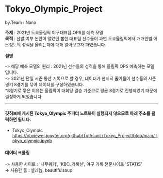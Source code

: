 # Tokyo_Olympic_Project

by.Team : Nano

**주제** : 2021년 도쿄올림픽 야구대표팀 OPS를 예측 모델 <br>
**목적** : 선발 여부 논란이 많았던 뽑힌 대표팀 선수들이 과연 도쿄올림픽에서 개개인별 어느정도의 성적을 올리는지에 대해 알아보고자 하였습니다.<br>
<br>
**설명**


-> 해당 예측 모델의 원리 : 2021년 선수들의 성적을 통해 올림픽 OPS 예측하는 모델입니다.  <br>
-> 2021년 단일 시즌 통산 기록으로 할 경우, 데이터가 현저히 줄어들어 선수들의 시즌 경기 8경기를 묶어 데이터를 구성하였습니다. <br>
  *8경기로 묶은 이유는 올림픽이 대회당 결승 기준으로 평균 8경기로 진행되었기 때문에 결정하게 되었습니다. 

---

#### 깃허브에 게시된 Tokyo_Olympic 주피터 노트북이 실행되지 않으므로 아래 주소를 클릭하면 됩니다. <br>
- Tokyo_Olympic <br>
https://nbviewer.jupyter.org/github/TpthsunL/Tokyo_Project/blob/main/Tokyo_olympic.ipynb

#### 데이터 크롤링<br>
-> 사용한 사이트 : '나무위키', 'KBO_기록실', 야구 기록 전문사이트 'STATIS'<br>
-> 사용한 툴 : 셀레늄, beautifulsoup


